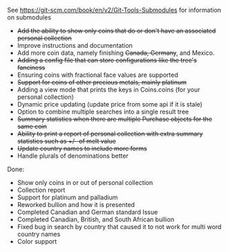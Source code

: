 See https://git-scm.com/book/en/v2/Git-Tools-Submodules for information on submodules


* ~~Add the ability to show only coins that do or don't have an associated personal collection~~
* Improve instructions and documentation
* Add more coin data, namely finishing ~~Canada, Germany~~, and Mexico.
* ~~Adding a config file that can store configurations like the tree's fanciness~~
* Ensuring coins with fractional face values are supported
* ~~Support for coins of other precious metals, mainly platinum~~
* Adding a view mode that prints the keys in Coins.coins (for your personal collection)
* Dynamic price updating (update price from some api if it is stale)
* Option to combine multiple searches into a single result tree
* ~~Summary statistics when there are multiple Purchase objects for the same coin~~
* ~~Ability to print a report of personal collection with extra summary statistics such as +/- of melt value~~
* ~~Update country names to include more forms~~
* Handle plurals of denominations better

Done:
* Show only coins in or out of personal collection
* Collection report
* Support for platinum and palladium
* Reworked bullion and how it is presented
* Completed Canadian and German standard Issue
* Completed Canadian, British, and South African bullion
* Fixed bug in search by country that caused it to not work for multi word country names
* Color support
